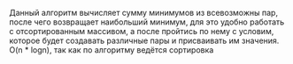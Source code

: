 Данный алгоритм вычисляет сумму минимумов из всевозможны пар, после чего возвращает наибольший минимум, для это удобно работать с отсортированным массивом, а после пройтись по нему с условим, которое будет создавать различные пары и присваивать им значения. O(n * logn), так как по алгоритму ведётся сортировка